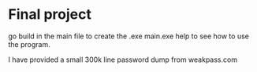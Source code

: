 # Final project
go build in the main file to create the .exe 
main.exe help to see how to use the program. 

I have provided a small 300k line password dump from weakpass.com 